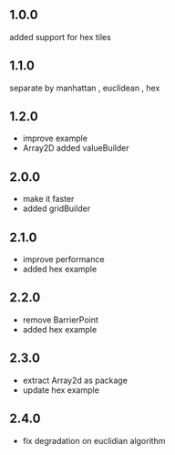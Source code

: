 ## 1.0.0
  added support for hex tiles
## 1.1.0
  separate by  manhattan , euclidean , hex  

## 1.2.0
  - improve example 
  - Array2D added valueBuilder
## 2.0.0
   - make it faster 
   - added gridBuilder
## 2.1.0
   - improve performance 
   - added hex example 
  
## 2.2.0
   - remove BarrierPoint 
   - added hex example 
 
## 2.3.0
  - extract Array2d as package
  - update hex example 

## 2.4.0
  - fix degradation on euclidian algorithm 



